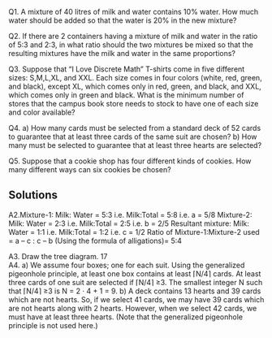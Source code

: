 
Q1. A mixture of 40 litres of milk and water contains 10% water. How much water should be added so that the water is 20% in the new mixture?  

Q2. If there are 2 containers having a mixture of milk and water in the ratio of 5:3 and 2:3, in what ratio should the two mixtures be mixed so that the resulting mixtures have the milk and water in the same proportions?  

Q3. Suppose that “I Love Discrete Math” T-shirts come in five
different sizes: S,M,L,XL, and XXL. Each size comes in four colors
(white, red, green, and black), except XL, which comes only in red,
green, and black, and XXL, which comes only in green and black.
What is the minimum number of stores that the campus book store
needs to stock to have one of each size and color available?

Q4. a) How many cards must be selected from a standard
deck of 52 cards to guarantee that at least three cards of the same suit are chosen?
 b) How many must be selected to guarantee that at least three
hearts are selected?

Q5. Suppose that a cookie shop has four different
kinds of cookies. How many different ways can six
cookies be chosen? 













## Solutions
A2.Mixture-1: Milk: Water = 5:3 i.e. Milk:Total = 5:8 i.e. a = 5/8
Mixture-2: Milk: Water = 2:3 i.e. Milk:Total = 2:5 i.e. b = 2/5
Resultant mixture: Milk: Water = 1:1 i.e. Milk:Total = 1:2 i.e. c = 1/2
Ratio of Mixture-1:Mixture-2 used = a – c : c – b (Using the formula of alligations)= 5:4

A3. Draw the tree diagram. 17   
A4.  a) We assume four boxes; one for each suit. Using the
generalized pigeonhole principle, at least one box contains at least
⌈N/4⌉ cards. At least three cards of one suit are selected if ⌈N/4⌉
≥3. The smallest integer N such that ⌈N/4⌉ ≥3 is N
= 2 · 4 + 1 = 9.
 b) A deck contains 13 hearts and 39 cards which are not hearts. So, if we
select 41 cards, we may have 39 cards which are not hearts along with 2
hearts. However, when we select 42 cards, we must have at least three
hearts. (Note that the generalized pigeonhole principle is not used here.)
 

 